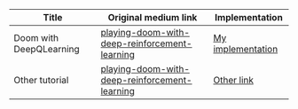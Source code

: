 Title | Original medium link | Implementation | 
--- | --- | --- | 
Doom with DeepQLearning | [playing-doom-with-deep-reinforcement-learning](https://medium.com/@james.liangyy/playing-doom-with-deep-reinforcement-learning-e55ce84e2930) | [My implementation](Doom_with_DeepQLearning/Doom_with_DeepQLearning.py) | 
Other tutorial | [playing-doom-with-deep-reinforcement-learning](https://medium.com/@james.liangyy/playing-doom-with-deep-reinforcement-learning-e55ce84e2930) | [Other link](Doom_with_DeepQLearning/main.py) | 